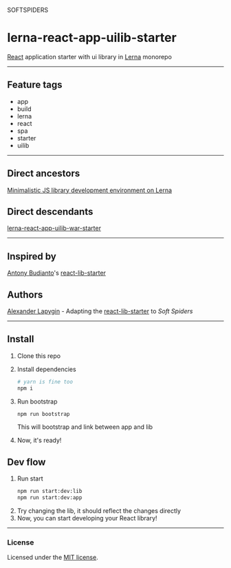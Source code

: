 SOFTSPIDERS

# lerna-react-app-uilib-starter

[React](https://reactjs.org/) application starter with ui library in [Lerna](https://lerna.js.org/) monorepo

---

## Feature tags

- app
- build
- lerna
- react
- spa
- starter
- uilib

---

## Direct ancestors

[Minimalistic JS library development environment on Lerna](https://github.com/softspiders/lerna-lib-app-starter)

## Direct descendants

[lerna-react-app-uilib-war-starter](https://github.com/softspiders/lerna-react-app-uilib-war-starter)


---

## Inspired by

[Antony Budianto](https://github.com/antonybudianto)'s [react-lib-starter](https://github.com/antonybudianto/react-lib-starter)

## Authors

[Alexander Lapygin](https://github.com/AlexanderLapygin) - Adapting the [react-lib-starter](https://github.com/antonybudianto/react-lib-starter) to *Soft Spiders*

---

## Install
1. Clone this repo
2. Install dependencies
   ```sh
   # yarn is fine too
   npm i
   ```
3. Run bootstrap
   ```sh
   npm run bootstrap
   ```

   This will bootstrap and link between app and lib
4. Now, it's ready!

## Dev flow
1. Run start
   ```sh
   npm run start:dev:lib
   npm run start:dev:app
   ```
2. Try changing the lib, it should reflect the changes directly
3. Now, you can start developing your React library!

---

### License

Licensed under the [MIT license](./LICENSE). 

